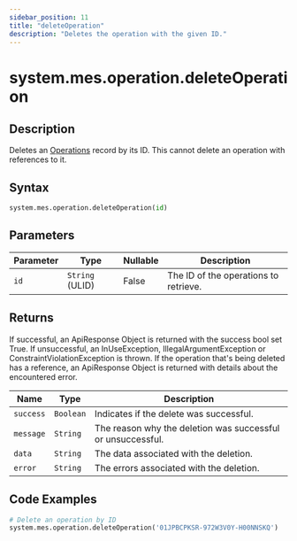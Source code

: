 ```yaml
---
sidebar_position: 11
title: "deleteOperation"
description: "Deletes the operation with the given ID."
---
```


# system.mes.operation.deleteOperation

## Description

Deletes an [Operations](../../data-model/operation-model/operation) record by its ID.
This cannot delete an operation with references to it.

## Syntax

```python
system.mes.operation.deleteOperation(id)
```

## Parameters

| Parameter | Type            | Nullable | Description                           |
|-----------|-----------------|----------|---------------------------------------|
| `id`      | `String` (ULID) | False    | The ID of the operations to retrieve. |

## Returns

If successful, an ApiResponse Object is returned with the success bool set True. If unsuccessful, an InUseException, IllegalArgumentException or ConstraintViolationException is thrown.
If the operation that's being deleted has a reference, an ApiResponse Object is returned with details about the encountered error.

| Name      | Type      | Description                                                 |
|-----------|-----------|-------------------------------------------------------------|
| `success` | `Boolean` | Indicates if the delete was successful.                     |
| `message` | `String`  | The reason why the deletion was successful or unsuccessful. |
| `data`    | `String`  | The data associated with the deletion.                      |
| `error`   | `String`  | The errors associated with the deletion.                    |

## Code Examples

```python
# Delete an operation by ID
system.mes.operation.deleteOperation('01JPBCPKSR-972W3V0Y-H00NNSKQ')
```
